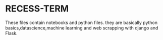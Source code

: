 # RECESS-TERM
These files contain notebooks and python files.
they are basically python basics,datascience,machine learning and web scrapping with django and Flask.
